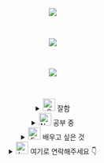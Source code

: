 <div align="center" dir="auto">
	<img style="max-width: 100%;" src="https://capsule-render.vercel.app/api?type=Soft&color=gradient&height=135&section=header&text=Welcome%20to%20my%20GitHub%20!&fontSize=50" />
</div>

&nbsp;
&nbsp;

<div align="center" dir="auto">
	<img style="max-width: 100%;" src="https://github-readme-stats.vercel.app/api?username=dozagirugi&show_icons=true&theme=default&show_icon=true&rank_icon=github" />
</div>

&nbsp;
&nbsp;

<div align="center" dir="auto">
	<img style="max-width: 100%;" src="https://github-readme-stats.vercel.app/api/top-langs/?username=dozagirugi&langs_count=8&layout=compact&theme=defalut" />
</div>

&nbsp;
&nbsp;

<div align="center" dir="auto">
<details>
	<summary>
		<img src="https://raw.githubusercontent.com/Tarikul-Islam-Anik/Animated-Fluent-Emojis/master/Emojis/Smilies/Smiling Face with Hearts.png"
			alt="Smiling Face with Hearts"
			width="25"
			height="25" /> 잘함
	</summary>
	<br>
</details>

<details>
	<summary>
		<img src="https://raw.githubusercontent.com/Tarikul-Islam-Anik/Animated-Fluent-Emojis/master/Emojis/Smilies/Nerd%20Face.png"
			alt="Nerd Face"
			width="25"
			height="25" /> 공부 중
	</summary>
	<br>

<!-- React -->
<div style="display: flex; align-items: flex-start;"><img src="https://techstack-generator.vercel.app/react-icon.svg" alt="icon" width="65" height="65" /></div>

<!-- Java -->
<div style="display: flex; align-items: flex-start;"><img src="https://techstack-generator.vercel.app/java-icon.svg" alt="icon" width="65" height="65" /></div>

<!-- Github -->
<div style="display: flex; align-items: flex-start;"><img src="https://techstack-generator.vercel.app/github-icon.svg" alt="icon" width="65" height="65" /></div>

<!-- Python -->
<div style="display: flex; align-items: flex-start;"><img src="https://techstack-generator.vercel.app/python-icon.svg" alt="icon" width="65" height="65" /></div>

<!-- MySQL -->
<div style="display: flex; align-items: flex-start;"><img src="https://techstack-generator.vercel.app/mysql-icon.svg" alt="icon" width="65" height="65" /></div>

<!-- REST API -->
<div style="display: flex; align-items: flex-start;"><img src="https://techstack-generator.vercel.app/restapi-icon.svg" alt="icon" width="65" height="65" /></div>
</details>

<details>
	<summary>
		<img src="https://raw.githubusercontent.com/Tarikul-Islam-Anik/Animated-Fluent-Emojis/master/Emojis/Smilies/Face%20with%20Monocle.png"
			alt="Face with Monocle"
			width="25"
			height="25" /> 배우고 싶은 것
	</summary>
<br>
</details>

<details>
	<summary>
		<img src="https://raw.githubusercontent.com/Tarikul-Islam-Anik/Animated-Fluent-Emojis/master/Emojis/Smilies/Love%20Letter.png"
			alt="Love Letter"
			width="25"
			height="25" /> 여기로 연락해주세요 👇
	</summary>
<br>
</details>
</div>
